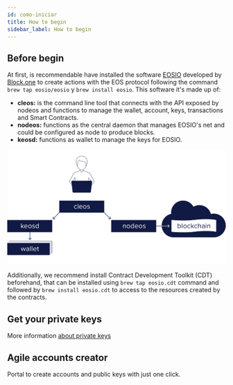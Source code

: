 ```yaml
---
id: como-iniciar
title: How to begin
sidebar_label: How to begin
---
```


## Before begin
At first, is recommendable have installed the software [EOSIO](https://github.com/eosio) developed by [Block.one](https://block.one/) to create actions with the EOS protocol following the command `brew tap eosio/eosio` y `brew install eosio`. This software it's made up of:

- **cleos:** is the command line tool that connects with the API exposed by nodeos and functions to manage the wallet, account, keys, transactions and Smart Contracts.
- **nodeos:** functions as the central daemon that manages EOSIO's net and could be configured as node to produce blocks.
- **keosd:** functions as wallet to manage the keys for EOSIO.

![Cleos](/img/diagramas/cleos.png)

Additionally, we recommend install Contract Development Toolkit (CDT) beforehand, that can be installed using `brew tap eosio.cdt` command and followed by `brew install eosio.cdt` to access to the resources created by the contracts.

## Get your private keys

More information [about private keys](llaves-privadas.md)

## Agile accounts creator

Portal to create accounts and public keys with just one click.
